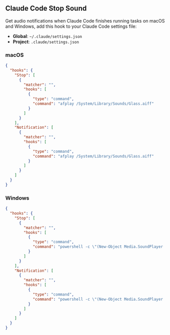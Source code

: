 ## Claude Code Stop Sound

Get audio notifications when Claude Code finishes running tasks on macOS and Windows, add this hook to your Claude Code settings file:

- **Global**: `~/.claude/settings.json`
- **Project**: `.claude/settings.json`

### macOS
```json
{
  "hooks": {
    "Stop": [
      {
        "matcher": "",
        "hooks": [
          {
            "type": "command",
            "command": "afplay /System/Library/Sounds/Glass.aiff"
          }
        ]
      }
    ],
    "Notification": [
      {
        "matcher": "",
        "hooks": [
          {
            "type": "command",
            "command": "afplay /System/Library/Sounds/Glass.aiff"
          }
        ]
      }
    ]
  }
}
```

### Windows
```json
{
  "hooks": {
    "Stop": [
      {
        "matcher": "",
        "hooks": [
          {
            "type": "command",
            "command": "powershell -c \"(New-Object Media.SoundPlayer 'C:\\Windows\\Media\\Windows Notify System Generic.wav').PlaySync()\""
          }
        ]
      }
    ],
    "Notification": [
      {
        "matcher": "",
        "hooks": [
          {
            "type": "command",
            "command": "powershell -c \"(New-Object Media.SoundPlayer 'C:\\Windows\\Media\\Windows Notify System Generic.wav').PlaySync()\""
          }
        ]
      }
    ]
  }
}
```
